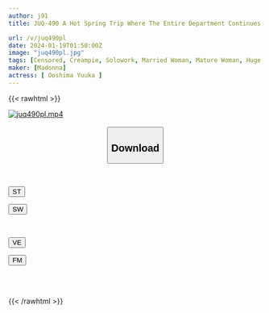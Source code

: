```yaml
---
author: j91
title: JUQ-490 A Hot Spring Trip Where The Entire Department Continues To Fuck Until A Mid-career Married Woman Employee Turns Into A Meat Urinal. Yuka Oshima

url: /v/juq490pl
date: 2024-01-19T01:50:00Z
image: "juq490pl.jpg"
tags: [Censored, Creampie, Solowork, Married Woman, Mature Woman, Huge Butt	]
maker: [Madonna]
actress: [ Ooshima Yuuka ]
---
```



{{< rawhtml >}}

<div class="video" data-videoid="APaZloPygrsG22">
    <a href="javascript:;">
        <img src="/v/juq490pl/juq490pl.jpg" width="WIDTH" height="HEIGHT" alt="juq490pl.mp4" loading="lazy">
    </a>
</div>

<script type="text/javascript" src="https://j91.asia/asset/on-demand-st.js"></script>

<br>
  <link rel="stylesheet" href="https://j91.asia/asset/bs5.css">
  
  <center>
  <button class="btn btn-primary" type="button" data-bs-toggle="collapse" data-bs-target=".multi-collapse" aria-expanded="false" aria-controls="multiCollapseExample1 multiCollapseExample2"><h2>Download</h2></button></center>
</p>
<div class="row">
  <div class="col">
    <div class="collapse multi-collapse" id="multiCollapseExample1">
      <div class="card card-body">
	      	      <br>
<div class="buttons">  
<p><a href="https://streamtape.to/v/APaZloPygrsG22" target="_blank"><button class="btn-hover color-3"><i class="fa fa-download"></i> ST</button></a></p>
<p><a href="https://flaswish.com/39hsh43i2ov4" target="_blank"><button class="btn-hover color-2"><i class="fa fa-download"></i> SW</button></a></p></div>
    </div>
  </div>
</div>
  <div class="col">
    <div class="collapse multi-collapse" id="multiCollapseExample2">
      <div class="card card-body">
	      <br>
<div class="buttons">
<p><a href="javascript:;" target="_blank"><button class="btn-hover color-9"><i class="fa fa-download"></i> VE</button></a></p>
<p><a href="javascript:;" target="_blank"><button class="btn-hover color-8"><i class="fa fa-download"></i> FM</button></a></p></div>
<br><br>
      </div>
    </div>
  </div>
</div>

{{< /rawhtml >}}